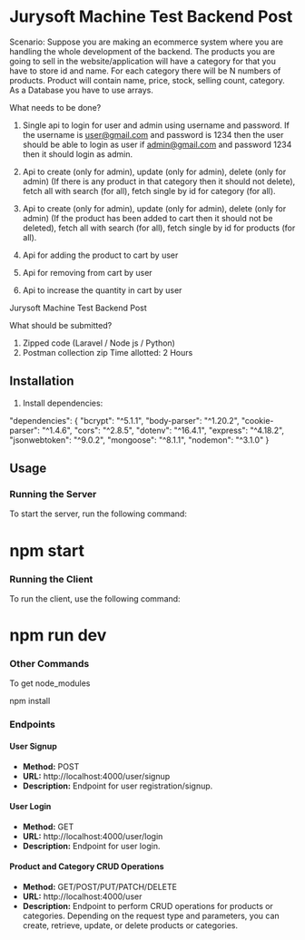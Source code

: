 # Jurysoft Machine Test Backend Post

Scenario:
Suppose you are making an ecommerce system where you are
handling the whole development of the backend. The products
you are going to sell in the website/application will have a
category for that you have to store id and name. For each
category there will be N numbers of products. Product will contain
name, price, stock, selling count, category. As a Database you
have to use arrays.

What needs to be done?
1. Single api to login for user and admin using username and
password. If the username is user@gmail.com and
password is 1234 then the user should be able to login as
user if admin@gmail.com and password 1234 then it should
login as admin.
2. Api to create (only for admin), update (only for admin),
delete (only for admin) (If there is any product in that
category then it should not delete), fetch all with search
(for all), fetch single by id for category (for all).
3. Api to create (only for admin), update (only for admin),
delete (only for admin) (If the product has been added to
cart then it should not be deleted), fetch all with search
(for all), fetch single by id for products (for all).
4. Api for adding the product to cart by user
5. Api for removing from cart by user

6. Api to increase the quantity in cart by user

Jurysoft Machine Test Backend Post

What should be submitted?
1. Zipped code (Laravel / Node js / Python)
2. Postman collection zip
Time allotted: 2 Hours

## Installation

1. Install dependencies:

"dependencies": {
    "bcrypt": "^5.1.1",
    "body-parser": "^1.20.2",
    "cookie-parser": "^1.4.6",
    "cors": "^2.8.5",
    "dotenv": "^16.4.1",
    "express": "^4.18.2",
    "jsonwebtoken": "^9.0.2",
    "mongoose": "^8.1.1",
    "nodemon": "^3.1.0"
  }

## Usage

### Running the Server

To start the server, run the following command:

# npm start

### Running the Client

To run the client, use the following command:

# npm run dev

### Other Commands

To get node_modules

npm install

### Endpoints

#### User Signup
- **Method:** POST
- **URL:** http://localhost:4000/user/signup
- **Description:** Endpoint for user registration/signup.

#### User Login
- **Method:** GET
- **URL:** http://localhost:4000/user/login
- **Description:** Endpoint for user login.

#### Product and Category CRUD Operations
- **Method:** GET/POST/PUT/PATCH/DELETE
- **URL:** http://localhost:4000/user
- **Description:** Endpoint to perform CRUD operations for products or categories. Depending on the request type and parameters, you can create, retrieve, update, or delete products or categories.

